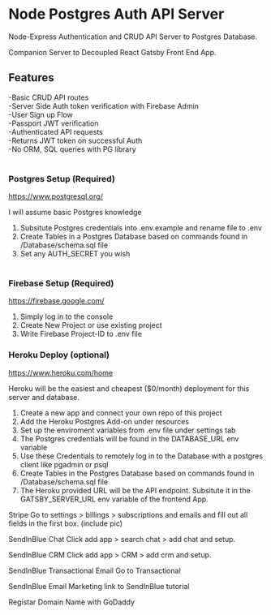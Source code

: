 # Node Postgres Auth API Server

Node-Express Authentication and CRUD API Server to Postgres Database.

Companion Server to Decoupled React Gatsby Front End App.

## Features

-Basic CRUD API routes\
-Server Side Auth token verification with Firebase Admin\
-User Sign up Flow\
-Passport JWT verification\
-Authenticated API requests\
-Returns JWT token on successful Auth \
-No ORM, SQL queries with PG library
<br/> <br/>

### Postgres Setup (Required)

https://www.postgresql.org/

I will assume basic Postgres knowledge

1. Subsitute Postgres credentials into .env.example and rename file to .env
2. Create Tables in a Postgres Database based on commands found in /Database/schema.sql file
3. Set any AUTH_SECRET you wish
   <br/> <br/>

### Firebase Setup (Required)

https://firebase.google.com/

1. Simply log in to the console
2. Create New Project or use existing project
3. Write Firebase Project-ID to .env file

### Heroku Deploy (optional)

https://www.heroku.com/home

Heroku will be the easiest and cheapest ($0/month) deployment for this server and database.

1. Create a new app and connect your own repo of this project
2. Add the Heroku Postgres Add-on under resources
3. Set up the enviroment variables from .env file under settings tab
4. The Postgres credentials will be found in the DATABASE_URL env variable
5. Use these Credentials to remotely log in to the Database with a postgres client like pgadmin or psql
6. Create Tables in the Postgres Database based on commands found in /Database/schema.sql file
7. The Heroku provided URL will be the API endpoint. Subsitute it in the GATSBY_SERVER_URL env variable of the frontend App.

Stripe
Go to settings > billings > subscriptions and emails and fill out all fields in the first box. (include pic)

SendInBlue Chat
Click add app > search chat > add chat and setup.

SendInBlue CRM
Click add app > CRM > add crm and setup.

SendInBlue Transactional Email
Go to Transactional

SendInBlue Email Marketing
link to SendInBlue tutorial

Registar Domain Name with GoDaddy
